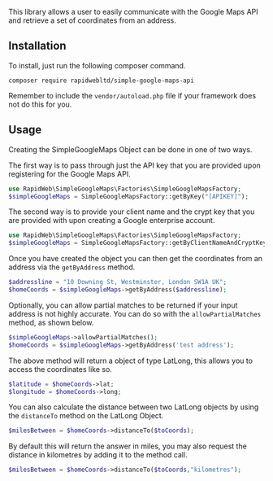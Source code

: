This library allows a user to easily communicate with the Google Maps API and retrieve a set of coordinates from an address.

## Installation
To install, just run the following composer command.

`composer require rapidwebltd/simple-google-maps-api`

Remember to include the `vendor/autoload.php` file if your framework does not do this for you.

## Usage

Creating the SimpleGoogleMaps Object can be done in one of two ways.

The first way is to pass through just the API key that you are provided upon registering for the Google Maps API.


```php
use RapidWeb\SimpleGoogleMaps\Factories\SimpleGoogleMapsFactory;
$simpleGoogleMaps = SimpleGoogleMapsFactory::getByKey("[APIKEY]");
```

The second way is to provide your client name and the crypt key that you are provided with upon creating a Google enterprise account.

```php
use RapidWeb\SimpleGoogleMaps\Factories\SimpleGoogleMapsFactory;
$simpleGoogleMaps = SimpleGoogleMapsFactory::getByClientNameAndCryptKey("[CLIENTNAME]","[CRYPTKEY]");
```

Once you have created the object you can then get the coordinates from an address via the `getByAddress` method.

```php
$addressline = "10 Downing St, Westminster, London SW1A UK";
$homeCoords = $simpleGoogleMaps->getByAddress($addressline);
```

Optionally, you can allow partial matches to be returned if your input address is not highly accurate. You can do so with the `allowPartialMatches` method, as shown below.

```php
$simpleGoogleMaps->allowPartialMatches();
$homeCoords = $simpleGoogleMaps->getByAddress('test address');
```

The above method will return a object of type LatLong, this allows you to access the coordinates like so.

```php
$latitude = $homeCoords->lat;
$longitude = $homeCoords->long;
``` 

You can also calculate the distance between two LatLong objects by using the `distanceTo` method on the LatLong Object.

```php
$milesBetween = $homeCoords->distanceTo($toCoords);
```

By default this will return the answer in miles, you may also request the distance in kilometres by adding it to the method call.

```php
$milesBetween = $homeCoords->distanceTo($toCoords,"kilometres");
```


